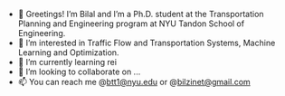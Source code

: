 - 👋 Greetings! I’m Bilal and I’m a Ph.D. student at the Transportation Planning and Engineering program at NYU Tandon School of Engineering. 
- 👀 I’m interested in Traffic Flow and Transportation Systems, Machine Learning and Optimization.
- 🌱 I’m currently learning rei
- 💞️ I’m looking to collaborate on ...
- 📫 You can reach me @btt1@nyu.edu or @bilzinet@gmail.com

<!---
bilzinet/bilzinet is a ✨ special ✨ repository because its `README.md` (this file) appears on your GitHub profile.
You can click the Preview link to take a look at your changes.
--->
